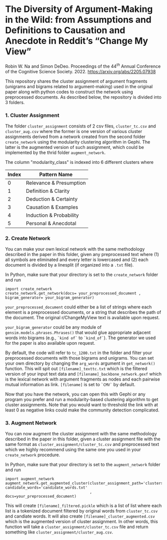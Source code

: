 # The Diversity of Argument-Making in the Wild: from Assumptions and Definitions to Causation and Anecdote in Reddit’s “Change My View”

Robin W. Na and Simon DeDeo. Proceedings of the $44^{th}$ Annual Conference of the Cognitive Science Society. 2022.
https://arxiv.org/abs/2205.07938

This repository shares the cluster assignment of argument fragments (unigrams and bigrams related to argument-making) used in the original paper along with python codes to construct the network using preprocessed documents. As described below, the repository is divided into 3 folders.

### 1. Cluster Assignment

The folder ```cluster_assignment``` consists of 2 csv files, ```cluster_tc.csv``` and ```cluster_aug.csv``` where the former is one version of various cluster assignments derived from a network created from the second folder ```create_network``` using the modularity clustering algorithm in Gephi. The latter is the augmented version of such assignment, which could be implemented by the thrid folder ```augment_network```.

The column "modularity_class" is indexed into 6 different clusters where

| Index | Pattern Name |
| ----- | ----- |
| 0 | Relevance & Presumption |
| 1 | Definition & Clarity |
| 2 | Deduction & Certainty |
| 3 | Causation & Examples |
| 4 | Induction & Probability |
| 5 | Personal & Anecdotal |

### 2. Create Network

You can make your own lexical network with the same methodology described in the paper in this folder, given any preprocessed text where (1) all symbols are eliminated and every letter is lowercased and (2) each document is divided by a linesplit (if organized into a ```.txt``` file).

In Python, make sure that your directory is set to the ```create_network``` folder and run
```
import create_network
create_network.get_network(docs= your_preprocessed_document , bigram_generator= your_bigram_generator)
```

```your_preprocessed_document``` could either be a list of strings where each element is a preprocessed documents, or a string that describes the path of the document. The original r/ChangeMyView text is available upon request.

```your_bigram_generator``` could be any module of ```gensim.models.phrases.Phrases()``` that would glue appropriate adjacent words into bigrams (e.g., ``` `kind of` ``` to ``` `kind_of` ```). The generator we used for the paper is also available upon request.

By default, the code will refer to ```tc_1200.txt``` in the folder and filter your preprocessed documents with those bigrams and unigrams. You can set your own directory by changing the ```arg_words``` argument in ```get_network()``` function. This will spit out ```[filename]_texttc.txt``` which is the filtered version of your input text data and ```[filename]_backbone_network.gexf``` which is the lexical network with argument fragments as nodes and each pairwise mutual information as link. ```[filename]``` is set to ``` `CMV` ``` by default.

Now that you have the network, you can open this with Gephi or any program you prefer and run a modularity-based clustering algorithm to get cluster assignments. Note that you would want to threshold the link with at least 0 as negative links could make the community detection complicated.


### 3. Augment Network

You can now augment the cluster assignment with the same methodology described in the paper in this folder, given a cluster assignment file with the same format as ```cluster_assignment/cluster_tc.csv``` and preprocessed text which we highly recommend using the same one you used in your ```create_network``` procedure.

In Python, make sure that your directory is set to the ```augment_network``` folder and run
```
import augment_network
augment_network.get_augmented_cluster(cluster_assignment_path='clusters_tc.csv', candidate_words='candidate_words.txt'
                                      , docs=your_preprocessed_document)
```

This will create ```[filename]_filtered.pickle``` which is a list of list where each list is a tokenized document filtered by original words from ``` cluster_tc.csv ``` and candiate words. It will also create ```[filename]_cluster_augmented.csv``` which is the augmented version of cluster assignment. In other words, this function will take a ```cluster_assignment/cluster_tc.csv``` file and return something like ```cluster_assignment/cluster_aug.csv```.

